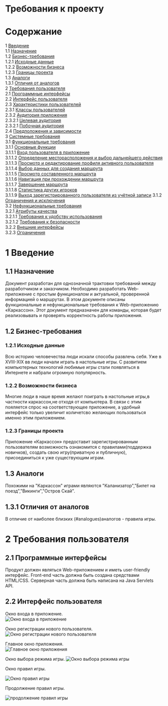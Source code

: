 # Требования к проекту
# Содержание
1 [Введение](#intro)  
1.1 [Назначение](#appointment)  
1.2 [Бизнес-требования](#business_requirements)  
1.2.1 [Исходные данные](#initial_data)  
1.2.2 [Возможности бизнеса](#business_opportunities)  
1.2.3 [Границы проекта](#project_boundary)  
1.3 [Аналоги](#analogues)  
1.3.1 [Отличия от аналогов](#analogues_differences)  
2 [Требования пользователя](#user_requirements)  
2.1 [Программные интерфейсы](#software_interfaces)  
2.2 [Интерфейс пользователя](#user_interface)  
2.3 [Характеристики пользователей](#user_specifications)  
2.3.1 [Классы пользователей](#user_classes)  
2.3.2 [Аудитория приложения](#application_audience)  
2.3.2.1 [Целевая аудитория](#target_audience)  
2.3.2.1 [Побочная аудитория](#collateral_audience)  
2.4 [Предположения и зависимости](#assumptions_and_dependencies)  
3 [Системные требования](#system_requirements)  
3.1 [Функциональные требования](#functional_requirements)  
3.1.1 [Основные функции](#main_functions)  
3.1.1.1 [Вход пользователя в приложение](#user_logon_to_the_application)  
3.1.1.2 [Определение месторасположения и выбор дальнейшего действия](#locate_user)  
3.1.1.3 [Просмотр и редактирование профиля активного пользователя](#view_and_update_user)  
3.1.1.4 [Выбор данных для создания маршрута](#choose_information_about_trip)  
3.1.1.5 [Просмотр составленного маршрута](#preview_trip)  
3.1.1.6 [Навигация при прохождении маршрута](#navigate_user_during_trip)  
3.1.1.7 [Завершение маршрута](#finish_trip)  
3.1.1.8 [Статистика других игроков](#statistics_of_other_users)  
3.1.1.9 [Выход зарегистрированного пользователя из учётной записи](#active_user_change)
3.1.2 [Ограничения и исключения](#restrictions_and_exclusions)  
3.2 [Нефункциональные требования](#non-functional_requirements)  
3.2.1 [Атрибуты качества](#quality_attributes)  
3.2.1.1 [Требования к удобству использования](#requirements_for_ease_of_use)  
3.2.1.2 [Требования к безопасности](#security_requirements)  
3.2.2 [Внешние интерфейсы](#external_interfaces)  
3.2.3 [Ограничения](#restrictions) 

<a name="intro"/>

# 1 Введение

<a name="appointment"/>

## 1.1 Назначение
Документ разработан для однозначной трактовки требований между разработчиком и заказчиком. Необходимо разработать Web-приложение с простым функционалом и актуальной, проверенной информацией о маршрутах. В этом документе описаны функциональные и нефункциональные требования к Web-приложению «Каркассон». Этот документ предназначен для команды, которая будет реализовывать и проверять корректность работы приложения. 

<a name="business_requirements"/>

## 1.2 Бизнес-требования

<a name="initial_data"/>

### 1.2.1 Исходные данные
Всю историю человечества люди искали способы развлечь себя. Уже в XVIII-XIX вв люди начали играть в настольные игры. С развитием компьютерных технологий любимые игры стали появляться в Интернете и набрали огромную популярность. 

<a name="business_opportunities"/>

### 1.2.2 Возможности бизнеса
Многие люди в наше время желают поиграть в настольные игры,в частности каркассон,не отходя от компьютера. В связи с этим пояляется спрос на соответствующее приложение, а удобный интерфейс только увеличит количетсво желающих пользоваться именно этим приложением.

<a name="project_boundary"/>

### 1.2.3 Границы проекта
Приложение «Каркассон» предоставит зарегистрированным пользователям возможность ознакомится с правилами(поддержка новичков), создать свою игру(приватную и публичную), присоединиться к уже существующим играм. 

<a name="analogues"/>

## 1.3 Аналоги
Похожими на "Каркассон" играми являются "Каланизатор","Билет на поезд","Викинги","Остров Скай".

<a name="analogues_differences"/>

## 1.3.1 Отличия от аналогов
В отличие от наиболее близких (#analogues)аналогов - правила игры.

<a name="user_requirements"/>

# 2 Требования пользователя

<a name="software_interfaces"/>

## 2.1 Программные интерфейсы
Продукт должен являться Web-приложением и иметь user-friendly интерфейс. Front-end часть должна быть создана средствами HTML/CSS. Серверная часть должна быть написана на Java Servlets API.

<a name="user_interface"/>

## 2.2 Интерфейс пользователя
Окно входа в приложение.  
![Окно входа в приложение](mockups/Enter_paige.jpg)

Окно регистрации нового пользователя.  
![Окно регистрации нового пользователя](mockups/Registration_paige.jpg)  

Главное окно приложения.  
![Главное окно приложения](mockups/Main_paige.jpg)  

Окно выбора режима игры.
![Окно выбора режима игры](mockups/Choice_paige.jpg)

Окно правил игры.

![Окно правил игры](mockups/Karkasson_rules1.jpg)

Продолжение правил игры.

![продолжение правил игры](mockups/Karkasson_rules2.jpg)
<a name="user_specifications"/>
